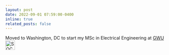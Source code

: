 ```yaml
---
layout: post
date: 2022-09-01 07:59:00-0400
inline: true
related_posts: false
---
```


Moved to Washington, DC to start my MSc in Electrical Engineering at [GWU](https://www.gwu.edu)
<img src="https://encrypted-tbn0.gstatic.com/images?q=tbn:ANd9GcQiHGe-T7kHpfEqy_l1BDqW3d4IXI0Fp7CGWw&s" alt="SOCAR Polymer" width="30" height="30">

